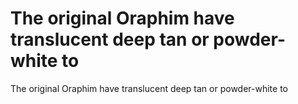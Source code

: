 # The original Oraphim have translucent deep tan or powder-white to

The original Oraphim have translucent deep tan or powder-white to